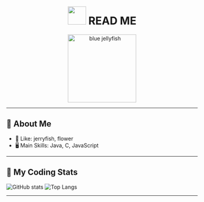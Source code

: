 <h1 align="center">
  <img src="https://em-content.zobj.net/thumbs/240/apple/354/jellyfish_1fabc.png" width="48" />
  READ ME
</h1>

<p align="center">
  <img src="https://media.giphy.com/media/gKCPKeGnUGIFAJGLc1/giphy.gif" width="180" alt="blue jellyfish" />
</p>

---

## 🪼 About Me

- 🌊 Like: jerryfish, flower
- 🖥️ Main Skills: Java, C, JavaScript

---

## 🐾 My Coding Stats

![GitHub stats](https://github-readme-stats.vercel.app/api?username=sakura-424&show_icons=true&theme=algolia)
![Top Langs](https://github-readme-stats.vercel.app/api/top-langs/?username=sakura-424&layout=compact&theme=algolia)

---
